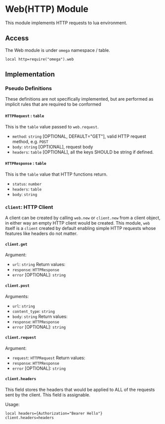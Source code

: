 # Web(HTTP) Module

This module implements HTTP requests to lua environment.

## Access
The Web module is under `omega` namespace / table.
```
local http=require("omega").web
```
## Implementation
### Pseudo Definitions
These definitions are not specifically implemented, but are performed as implicit rules that are required to be conformed
#### `HTTPRequest` : `table`
This is the `table` value passed to `web.request`.
* `method`: `string` [OPTIONAL, DEFAULT="GET"], valid HTTP request method, e.g. `POST`
* `body`: `string` [OPTIONAL], request body
* `headers`: `table` [OPTIONAL], all the keys SHOULD be string if defined.
#### `HTTPResponse` : `table`
This is the `table` value that HTTP functions return.
* `status`: `number`
* `headers`: `table`
* `body`: `string`
### `client`: HTTP Client
A client can be created by calling `web.new` or `client.new` from a client object, in either way an empty HTTP client would be created. This module, `web` itself is a `client` created by default enabling simple HTTP requests whose features like headers do not matter.
#### `client.get`
Argument:
* `url`: `string`
Return values:
* `response`: `HTTPResponse`
* `error` [OPTIONAL]: `string`
#### `client.post`
Arguments:
* `url`: `string`
* `content_type`: `string`
* `body`: `string`
Return values:
* `response`: `HTTPResponse`
* `error` [OPTIONAL]: `string`
#### `client.request`
Argument:
* `request`: `HTTPRequest`
Return values:
* `response`: `HTTPResponse`
* `error` [OPTIONAL]: `string`
#### `client.headers`
This field stores the headers that would be applied to ALL of the requests sent by the client. This field is assignable.

Usage:
```
local headers={Authorization="Bearer Hello"}
client.headers=headers
```
